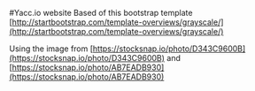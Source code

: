 #Yacc.io website
Based of this bootstrap template
[http://startbootstrap.com/template-overviews/grayscale/](http://startbootstrap.com/template-overviews/grayscale/)

Using the image from
[https://stocksnap.io/photo/D343C9600B](https://stocksnap.io/photo/D343C9600B)
and
[https://stocksnap.io/photo/AB7EADB930](https://stocksnap.io/photo/AB7EADB930)
